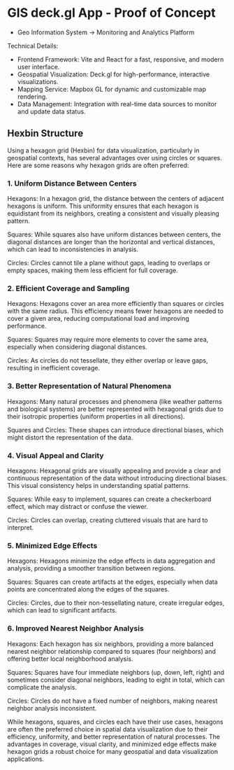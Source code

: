 # GIS deck.gl App - Proof of Concept

- Geo Information System -> Monitoring and Analytics Platform

<!-- 
This template provides a minimal setup to get React working in Vite with HMR and some ESLint rules.

Currently, two official plugins are available:

- [@vitejs/plugin-react](https://github.com/vitejs/vite-plugin-react/blob/main/packages/plugin-react/README.md) uses [Babel](https://babeljs.io/) for Fast Refresh
- [@vitejs/plugin-react-swc](https://github.com/vitejs/vite-plugin-react-swc) uses [SWC](https://swc.rs/) for Fast Refresh

## Expanding the ESLint configuration

If you are developing a production application, we recommend updating the configuration to enable type aware lint rules:

- Configure the top-level `parserOptions` property like this:

```js
export default {
  // other rules...
  parserOptions: {
    ecmaVersion: 'latest',
    sourceType: 'module',
    project: ['./tsconfig.json', './tsconfig.node.json'],
    tsconfigRootDir: __dirname,
  },
}
```

- Replace `plugin:@typescript-eslint/recommended` to `plugin:@typescript-eslint/recommended-type-checked` or `plugin:@typescript-eslint/strict-type-checked`
- Optionally add `plugin:@typescript-eslint/stylistic-type-checked`
- Install [eslint-plugin-react](https://github.com/jsx-eslint/eslint-plugin-react) and add `plugin:react/recommended` & `plugin:react/jsx-runtime` to the `extends` list
-->

Technical Details:

- Frontend Framework: Vite and React for a fast, responsive, and modern user interface.
- Geospatial Visualization: Deck.gl for high-performance, interactive visualizations.
- Mapping Service: Mapbox GL for dynamic and customizable map rendering.
- Data Management: Integration with real-time data sources to monitor and update data status.


## Hexbin Structure

Using a hexagon grid (Hexbin) for data visualization, particularly in geospatial contexts, has several advantages over using circles or squares. Here are some reasons why hexagon grids are often preferred:

### 1. Uniform Distance Between Centers

Hexagons: In a hexagon grid, the distance between the centers of adjacent hexagons is uniform. This uniformity ensures that each hexagon is equidistant from its neighbors, creating a consistent and visually pleasing pattern.

Squares: While squares also have uniform distances between centers, the diagonal distances are longer than the horizontal and vertical distances, which can lead to inconsistencies in analysis.

Circles: Circles cannot tile a plane without gaps, leading to overlaps or empty spaces, making them less efficient for full coverage.

### 2. Efficient Coverage and Sampling

Hexagons: Hexagons cover an area more efficiently than squares or circles with the same radius. This efficiency means fewer hexagons are needed to cover a given area, reducing computational load and improving performance.

Squares: Squares may require more elements to cover the same area, especially when considering diagonal distances.

Circles: As circles do not tessellate, they either overlap or leave gaps, resulting in inefficient coverage.

### 3. Better Representation of Natural Phenomena

Hexagons: Many natural processes and phenomena (like weather patterns and biological systems) are better represented with hexagonal grids due to their isotropic properties (uniform properties in all directions).

Squares and Circles: These shapes can introduce directional biases, which might distort the representation of the data.

### 4. Visual Appeal and Clarity

Hexagons: Hexagonal grids are visually appealing and provide a clear and continuous representation of the data without introducing directional biases. This visual consistency helps in understanding spatial patterns.

Squares: While easy to implement, squares can create a checkerboard effect, which may distract or confuse the viewer.

Circles: Circles can overlap, creating cluttered visuals that are hard to interpret.

### 5. Minimized Edge Effects

Hexagons: Hexagons minimize the edge effects in data aggregation and analysis, providing a smoother transition between regions.

Squares: Squares can create artifacts at the edges, especially when data points are concentrated along the edges of the squares.

Circles: Circles, due to their non-tessellating nature, create irregular edges, which can lead to significant artifacts.

### 6. Improved Nearest Neighbor Analysis

Hexagons: Each hexagon has six neighbors, providing a more balanced nearest neighbor relationship compared to squares (four neighbors) and offering better local neighborhood analysis.

Squares: Squares have four immediate neighbors (up, down, left, right) and sometimes consider diagonal neighbors, leading to eight in total, which can complicate the analysis.

Circles: Circles do not have a fixed number of neighbors, making nearest neighbor analysis inconsistent.

While hexagons, squares, and circles each have their use cases, hexagons are often the preferred choice in spatial data visualization due to their efficiency, uniformity, and better representation of natural processes. The advantages in coverage, visual clarity, and minimized edge effects make hexagon grids a robust choice for many geospatial and data visualization applications.


